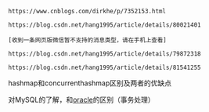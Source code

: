 ```
https://www.cnblogs.com/dirkhe/p/7352153.html
```



```
https://blog.csdn.net/hang1995/article/details/80021401
```



```
[收到一条网页版微信暂不支持的消息类型，请在手机上查看]
```



```
https://blog.csdn.net/hang1995/article/details/79872318
```



```
https://blog.csdn.net/hang1995/article/details/81541255
```







hashmap和concurrenthashmap区别及两者的优缺点

对MySQL的了解，和[oracle](https://www.baidu.com/s?wd=oracle&tn=24004469_oem_dg&rsv_dl=gh_pl_sl_csd)的区别（事务处理）

